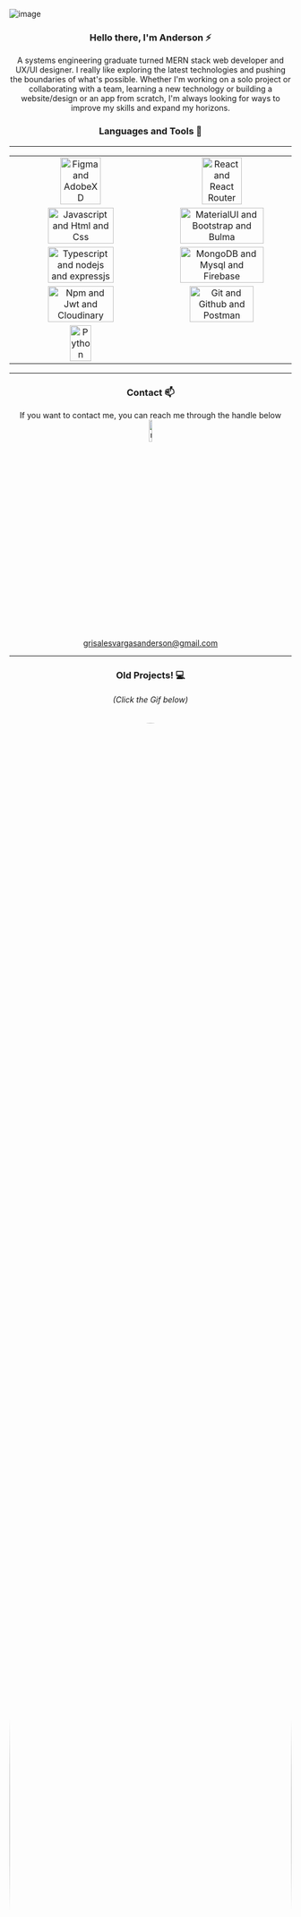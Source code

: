
![image](https://user-images.githubusercontent.com/94204560/220785235-e1717e2e-7468-47e7-bf67-42803da4319e.png)



<div align="center">
<h3> Hello there, I'm Anderson ⚡ </h3>
  <p>A systems engineering graduate turned MERN stack web developer and UX/UI designer. I really like exploring the latest technologies and pushing the boundaries of what's possible. Whether I'm working on a solo project or collaborating with a team, learning a new technology or building a website/design or an app from scratch, I'm always looking for ways to improve my skills and expand my horizons.</p>
</div>



 <div align="center">
  <h3> Languages and Tools 🚀</h3>
</div>

---

<table>

  <tr align="center">
     <td><img src="https://user-images.githubusercontent.com/94204560/220774325-18eea7f8-b4d4-4e21-ac73-444b1f39263e.png" alt="Figma and AdobeXD" width="55%"/></td>
    <td><img src="https://user-images.githubusercontent.com/94204560/220775443-b7fd445d-0922-4f49-8937-c8d7654ee5d6.png" alt="React and React Router" width="55%"/></td>
 </tr>
  
 <tr align="center">
    <td><img src="https://user-images.githubusercontent.com/94204560/220776450-06c5d213-f5fc-4415-8036-174e8c1501c6.png" alt="Javascript and Html and Css" width="70%"/></td>
    <td><img src="https://user-images.githubusercontent.com/94204560/220776744-bf407025-13e5-463b-98dc-0c42d7e497c9.png" alt="MaterialUI and Bootstrap and Bulma" width="80%"/></td>
  </tr>
    <tr align="center">
     <td><img src="https://user-images.githubusercontent.com/94204560/257015581-e37213af-c12b-48cc-a424-aa248b951406.png" alt="Typescript and nodejs and expressjs" width="70%"/></td>
    <td><img src="https://user-images.githubusercontent.com/94204560/220781285-7376b131-295f-470f-8080-604b847a05eb.png" alt="MongoDB and Mysql and Firebase" width="80%"/></td>
 </tr>
    <tr align="center">
     <td><img src="https://user-images.githubusercontent.com/94204560/220782753-e4dab9bb-99e0-431f-aa87-4981b958c95b.png" alt="Npm and Jwt and Cloudinary" width="70%"/></td>
    <td><img src="https://user-images.githubusercontent.com/94204560/220804064-0bf7ef83-c22e-412c-90f3-7c38c2cd34ee.png" alt="Git and Github and Postman" width="70%"/></td>
 </tr>
  </tr>
    <tr align="center">
     <td><img src="https://user-images.githubusercontent.com/94204560/257015697-692f86a1-b481-4629-a711-92d62471a476.png" alt="Python" width="40%"/></td>
   
 </tr>
</table>

 ---






 <div align="center">
   <h3> Contact 📫</h3>
If you want to contact me, you can reach me through the handle below
</br>

 <img src="https://user-images.githubusercontent.com/94204560/220808171-a94eb8fb-df52-4d39-82d1-b5cf71e3a612.png" alt="mockup" width="10%"/> 
 </br>
<a href="https://mail.google.com/mail/u/0">grisalesvargasanderson@gmail.com</a>
 </div>

  ---
 
 <div align="center">
    <h3> Old Projects! 💻</h3>
     <h6>(Click the Gif below)</h6> 
  <kbd>
   <a href="https://github.com/AndersonGrisalesV/Dplace"> <img src="https://user-images.githubusercontent.com/94204560/220208543-a7a8c3aa-4a70-48a4-b2a1-01b3449cb0a6.gif" height="auto" width="100%" style="border-radius:50%"></a>
  </kbd>
  
</div>

</br>

 ---
 
<div align="center">
 <h3> V1 Protfolio (old) 🔥</h3>
     <h6>(Click the Gif below)</h6> 
  <a href="https://github.com/AndersonGrisalesV/portfolio">   <img src="https://user-images.githubusercontent.com/94204560/253456652-dfa3020e-1178-4d89-8012-d4989b7868fc.gif"  height="auto" width="100%" style="border-radius:50%"></a>
  <p>✨ V2 Portfolio is in the making! Stay tuned for updates. ✨</p>

</div>





